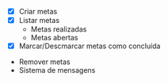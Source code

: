 - [x] Criar metas
- [x] Listar metas
    - Metas realizadas
    - Metas abertas
- [x] Marcar/Descmarcar metas como concluída
- Remover metas
- Sistema de mensagens